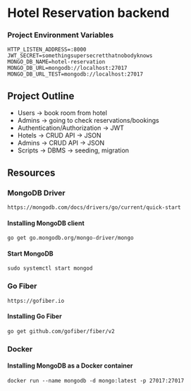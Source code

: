 # Hotel Reservation backend

### Project Environment Variables
```
HTTP_LISTEN_ADDRESS=:8000
JWT_SECRET=somethingsupersecretthatnobodyknows
MONGO_DB_NAME=hotel-reservation
MONGO_DB_URL=mongodb://localhost:27017
MONGO_DB_URL_TEST=mongodb://localhost:27017
```

## Project Outline
- Users -> book room from hotel
- Admins -> going to check reservations/bookings
- Authentication/Authorization -> JWT 
- Hotels -> CRUD API -> JSON
- Admins -> CRUD API -> JSON
- Scripts -> DBMS -> seeding, migration

## Resources
### MongoDB Driver
``` 
https://mongodb.com/docs/drivers/go/current/quick-start
```

#### Installing MongoDB client
```
go get go.mongodb.org/mongo-driver/mongo
```           

#### Start MongoDB
```
sudo systemctl start mongod
```

### Go Fiber
```
https://gofiber.io
```

#### Installing Go Fiber
```
go get github.com/gofiber/fiber/v2
```

### Docker
#### Installing MongoDB as a Docker container
```
docker run --name mongodb -d mongo:latest -p 27017:27017
```

